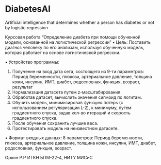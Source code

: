 # DiabetesAI
Artificial intelligence that determines whether a person has diabetes or not by logistic regression

Курсовая работа
“Определение диабета при помощи обученной модели, основанной на логистической регрессии”
•	Цель: 
Поставить диагноз человеку по его анализам, используя обученную модель, которая работает на основе логистической регрессии.

•	Устройство программы:
1.	Получение на вход дата сета, состоящего из 9-ти параметров:
Период беременности, глюкоза, артериальное давление, толщина кожи, инсулин, ИМТ, диабет, родословная, функция, возраст, результат
2.	Нормализация датасета путем z-масштабирования.
3.	Обработав датасет, вычислить значения сигмоид по логитам.
4.	Обучить модель, минимизировав функцию потерь (с использованием регуляризации L-2), к минимуму, путем градиентного спуска, задав кол-во итераций и скорость градиентного спуска.
5.	После обучения сохранить лучшие веса.
6.	Протестировать модель на неизвестном датасете.

•	Формат входных данных:
8 параметров: Период беременности, глюкоза, артериальное давление, толщина кожи, инсулин, ИМТ, диабет, родословная, функция, возраст.

Оркин Р.Р
ИТКН БПМ-22-4, НИТУ МИСиС
